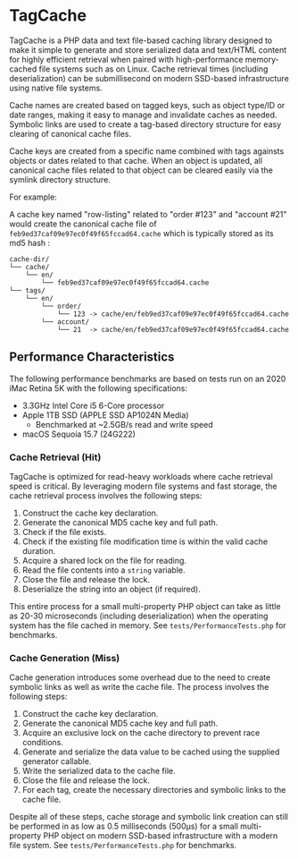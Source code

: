 # TagCache

TagCache is a PHP data and text file-based caching library designed to make it simple to
generate and store serialized data and text/HTML content for highly efficient retrieval 
when paired with high-performance memory-cached file systems such as on Linux. Cache retrieval
times (including deserialization) can be submillisecond on modern SSD-based infrastructure
using native file systems.

Cache names are created based on tagged keys, such as object type/ID or date ranges,
making it easy to manage and invalidate caches as needed. Symbolic links are used
to create a tag-based directory structure for easy clearing of canonical cache files.

Cache keys are created from a specific name combined with tags againsts objects or dates
related to that cache. When an object is updated, all canonical cache files related to that
object can be cleared easily via the symlink directory structure.

For example:

A cache key named "row-listing" related to "order #123" and "account #21" would create
the canonical cache file of `feb9ed37caf09e97ec0f49f65fccad64.cache` which is typically
stored as its md5 hash :

```text
cache-dir/
└── cache/
    └── en/
        └── feb9ed37caf09e97ec0f49f65fccad64.cache
└── tags/
    └── en/
        └── order/    
            └── 123 -> cache/en/feb9ed37caf09e97ec0f49f65fccad64.cache
        └── account/    
            └── 21  -> cache/en/feb9ed37caf09e97ec0f49f65fccad64.cache
```

## Performance Characteristics

The following performance benchmarks are based on tests run on an 2020 iMac Retina 5K
with the following specifications:

* 3.3GHz Intel Core i5 6-Core processor
* Apple 1TB SSD (APPLE SSD AP1024N Media)
  * Benchmarked at ~2.5GB/s read and write speed
* macOS Sequoia 15.7 (24G222)

### Cache Retrieval (Hit)

TagCache is optimized for read-heavy workloads where cache retrieval speed is critical.
By leveraging modern file systems and fast storage, the cache retrieval process involves
the following steps:

1. Construct the cache key declaration.
2. Generate the canonical MD5 cache key and full path.
3. Check if the file exists.
4. Check if the existing file modification time is within the valid cache duration.
5. Acquire a shared lock on the file for reading.
6. Read the file contents into a `string` variable.
7. Close the file and release the lock.
8. Deserialize the string into an object (if required).

This entire process for a small multi-property PHP object can take as little as
20-30 microseconds (including deserialization) when the operating system has
the file cached in memory. See `tests/PerformanceTests.php` for benchmarks.

### Cache Generation (Miss)

Cache generation introduces some overhead due to the need to create symbolic
links as well as write the cache file. The process involves the following steps:

1. Construct the cache key declaration.
2. Generate the canonical MD5 cache key and full path.
3. Acquire an exclusive lock on the cache directory to prevent race conditions.
4. Generate and serialize the data value to be cached using the supplied generator callable.
5. Write the serialized data to the cache file.
6. Close the file and release the lock.
7. For each tag, create the necessary directories and symbolic links to the cache file.

Despite all of these steps, cache storage and symbolic link creation can still be performed
in as low as 0.5 milliseconds (500μs) for a small multi-property PHP object on modern SSD-based
infrastructure with a modern file system. See `tests/PerformanceTests.php` for benchmarks.
